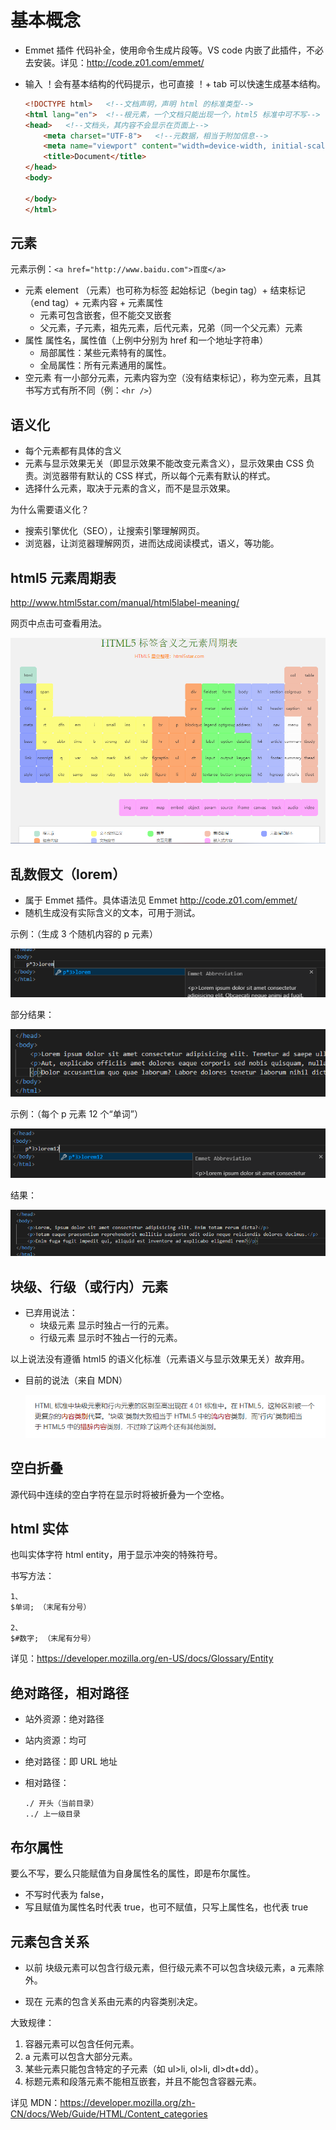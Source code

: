 # 基本概念

- Emmet 插件
  代码补全，使用命令生成片段等。VS code 内嵌了此插件，不必去安装。详见：http://code.z01.com/emmet/

- 输入 ！会有基本结构的代码提示，也可直接 ！+ tab 可以快速生成基本结构。

	```html
	<!DOCTYPE html>   <!--文档声明，声明 html 的标准类型-->
	<html lang="en">  <!--根元素，一个文档只能出现一个，html5 标准中可不写-->
	<head>   <!--文档头，其内容不会显示在页面上-->
	    <meta charset="UTF-8">   <!--元数据，相当于附加信息-->
	    <meta name="viewport" content="width=device-width, initial-scale=1.0">   <!--适配手机端-->
	    <title>Document</title>
	</head>
	<body>
	
	</body>
	</html>
	```

## 元素

元素示例：```<a href="http://www.baidu.com">百度</a>```

- 元素
	element （元素）也可称为标签
	起始标记（begin tag）+ 结束标记（end tag）+ 元素内容 + 元素属性
	- 元素可包含嵌套，但不能交叉嵌套
	- 父元素，子元素，祖先元素，后代元素，兄弟（同一个父元素）元素
- 属性
	属性名，属性值（上例中分别为 href 和一个地址字符串）
	- 局部属性：某些元素特有的属性。
	- 全局属性：所有元素通用的属性。
- 空元素
	有一小部分元素，元素内容为空（没有结束标记），称为空元素，且其书写方式有所不同（例：```<hr />```）
	
## 语义化

- 每个元素都有具体的含义
- 元素与显示效果无关（即显示效果不能改变元素含义），显示效果由 CSS 负责。浏览器带有默认的 CSS 样式，所以每个元素有默认的样式。
- 选择什么元素，取决于元素的含义，而不是显示效果。

为什么需要语义化？

- 搜索引擎优化（SEO），让搜索引擎理解网页。
- 浏览器，让浏览器理解网页，进而达成阅读模式，语义，等功能。

## html5 元素周期表

http://www.html5star.com/manual/html5label-meaning/

网页中点击可查看用法。

![img](images/基本概念/clipboard.png)

## 乱数假文（lorem）

- 属于 Emmet 插件。具体语法见 Emmet http://code.z01.com/emmet/
- 随机生成没有实际含义的文本，可用于测试。

示例：（生成 3 个随机内容的 p 元素）

![img](images/基本概念/clipboard-16411885859401.png)

部分结果：

![img](images/基本概念/clipboard-16411886002432.png)

示例：（每个 p 元素 12 个“单词”）

![img](images/基本概念/clipboard-16411886115133.png)

结果：

![img](images/基本概念/clipboard-16411886204764.png)

## 块级、行级（或行内）元素

- 已弃用说法：
	- 块级元素
		显示时独占一行的元素。
	- 行级元素
		显示时不独占一行的元素。

以上说法没有遵循 html5 的语义化标准（元素语义与显示效果无关）故弃用。
- 目前的说法（来自 MDN）

	![img](images/基本概念/clipboard-16411887282045.png)
	
## 空白折叠

源代码中连续的空白字符在显示时将被折叠为一个空格。

## html 实体
也叫实体字符 html entity，用于显示冲突的特殊符号。

书写方法：

```
1、
$单词; （末尾有分号）

2、
$#数字; （末尾有分号）
```

详见：https://developer.mozilla.org/en-US/docs/Glossary/Entity

## 绝对路径，相对路径

- 站外资源：绝对路径

- 站内资源：均可

- 绝对路径：即 URL 地址

- 相对路径：
	```
	./ 开头（当前目录）
	../ 上一级目录
	```

## 布尔属性

要么不写，要么只能赋值为自身属性名的属性，即是布尔属性。
- 不写时代表为 false，
- 写且赋值为属性名时代表 true，也可不赋值，只写上属性名，也代表 true

## 元素包含关系

- 以前
	块级元素可以包含行级元素，但行级元素不可以包含块级元素，a 元素除外。

- 现在
	元素的包含关系由元素的内容类别决定。

大致规律：
1. 容器元素可以包含任何元素。
2. a 元素可以包含大部分元素。
3. 某些元素只能包含特定的子元素（如 ul>li, ol>li, dl>dt+dd）。
4. 标题元素和段落元素不能相互嵌套，并且不能包含容器元素。

详见 MDN：https://developer.mozilla.org/zh-CN/docs/Web/Guide/HTML/Content_categories